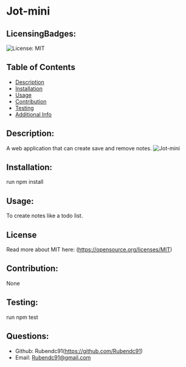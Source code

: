 # Jot-mini
  ## LicensingBadges:
  ![License: MIT](https://img.shields.io/badge/License-MIT-yellow.svg)
  ## Table of Contents 
  - [Description](#description)
  - [Installation](#installation)
  - [Usage](#usage)
  - [Contribution](#contribution)
  - [Testing](#testing)
  - [Additional Info](#questions)
  ## Description:
  A web application that can create save and remove notes.
  ![Jot-mini](https://user-images.githubusercontent.com/110942378/193175272-c281d77b-32e2-4ee6-8c62-206248cf9848.jpg)
  ## Installation:
  run npm install
  ## Usage:
  To create notes like a todo list.
  ## License
  Read more about MIT here:
  (https://opensource.org/licenses/MIT)
  ## Contribution:
  None
  ## Testing:
  run npm test
  ## Questions:
  - Github: Rubendc91(https://github.com/Rubendc91)
  - Email: Rubendc91@gmail.com 

